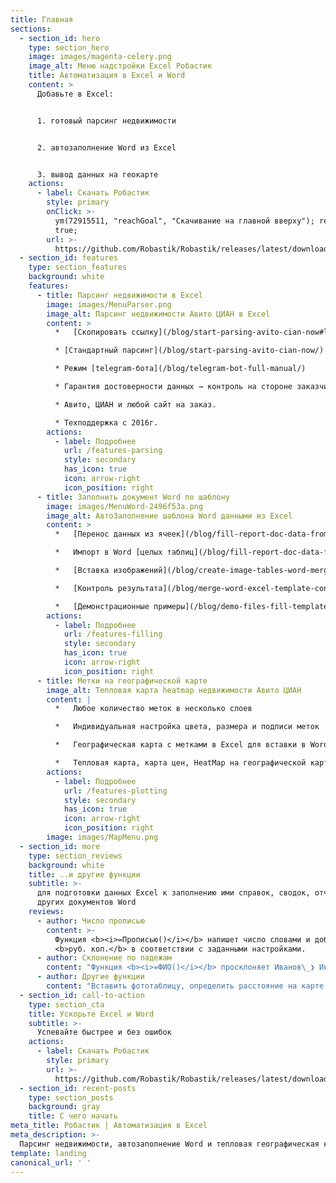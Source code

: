 ```yaml
---
title: Главная
sections:
  - section_id: hero
    type: section_hero
    image: images/magenta-celery.png
    image_alt: Меню надстройки Excel Робастик
    title: Автоматизация в Excel и Word
    content: >
      Добавьте в Excel:


      1. готовый парсинг недвижимости


      2. автозаполнение Word из Excel


      3. вывод данных на геокарте
    actions:
      - label: Скачать Робастик
        style: primary
        onClick: >-
          ym(72915511, "reachGoal", "Скачивание на главной вверху"); return
          true;
        url: >-
          https://github.com/Robastik/Robastik/releases/latest/download/Robastik.for.Excel.64-bit.zip
  - section_id: features
    type: section_features
    background: white
    features:
      - title: Парсинг недвижимости в Excel
        image: images/MenuParser.png
        image_alt: Парсинг недвижимости Авито ЦИАН в Excel
        content: >
          *   [Скопировать ссылку](/blog/start-parsing-avito-cian-now#link_parsing) из браузера в Excel и кликнуть "Старт". Данные начнут загружаться на лист Excel.

          * [Стандартный парсинг](/blog/start-parsing-avito-cian-now/)

          * Режим [telegram-бота](/blog/telegram-bot-full-manual/)

          * Гарантия достоверности данных → контроль на стороне заказчика

          * Авито, ЦИАН и любой сайт на заказ.

          * Техподдержка с 2016г.
        actions:
          - label: Подробнее
            url: /features-parsing
            style: secondary
            has_icon: true
            icon: arrow-right
            icon_position: right
      - title: Заполнить документ Word по шаблону
        image: images/MenuWord-2496f53a.png
        image_alt: АвтоЗаполнение шаблона Word данными из Excel
        content: >
          *   [Перенос данных из ячеек](/blog/fill-report-doc-data-from-excel/) Excel в поля документа Word

          *   Импорт в Word [целых таблиц](/blog/fill-report-doc-data-from-excel#hole-table) Excel с форматированием

          *   [Вставка изображений](/blog/create-image-tables-word-merge-excel/) в шаблон Word

          *   [Контроль результата](/blog/merge-word-excel-template-control-errors/) автозаполнения по шаблону

          *   [Демонстрационные примеры](/blog/demo-files-fill-template-word-excel-vba/) прилагаются
        actions:
          - label: Подробнее
            url: /features-filling
            style: secondary
            has_icon: true
            icon: arrow-right
            icon_position: right
      - title: Метки на географической карте
        image_alt: Тепловая карта heatmap недвижимости Авито ЦИАН
        content: |
          *   Любое количество меток в несколько слоев

          *   Индивидуальная настройка цвета, размера и подписи меток

          *   Географическая карта с метками в Excel для вставки в Word

          *   Тепловая карта, карта цен, HeatMap на географической карте
        actions:
          - label: Подробнее
            url: /features-plotting
            style: secondary
            has_icon: true
            icon: arrow-right
            icon_position: right
        image: images/MapMenu.png
  - section_id: more
    type: section_reviews
    background: white
    title: ..и другие функции
    subtitle: >-
      для подготовки данных Excel к заполнению ими справок, сводок, отчетов и
      других документов Word
    reviews:
      - author: Число прописью
        content: >-
          Функция <b><i>=Прописью()</i></b> напишет число словами и добавит
          <b>руб. коп.</b> в соответствии с заданными настройками.
      - author: Склонение по падежам
        content: "Функция <b><i>=ФИО()</i></b> просклоняет Иванов\_❯ Иванову\_❯ Иванова, сократит инициалы\_и обратится <i>уважаем<b>ый -ая</b></i>."
      - author: Другие функции
        content: "Вставить фототаблицу, определить расстояние на карте и другие возможности подготовки данных для заполнения ими документов по шаблону"
  - section_id: call-to-action
    type: section_cta
    title: Ускорьте Excel и Word
    subtitle: >-
      Успевайте быстрее и без ошибок
    actions:
      - label: Скачать Робастик
        style: primary
        url: >-
          https://github.com/Robastik/Robastik/releases/latest/download/Robastik.for.Excel.64-bit.zip
  - section_id: recent-posts
    type: section_posts
    background: gray
    title: С чего начать
meta_title: Робастик | Автоматизация в Excel
meta_description: >-
  Парсинг недвижимости, автозаполнение Word и тепловая географическая карта цен
template: landing
canonical_url: ' '
---
```

